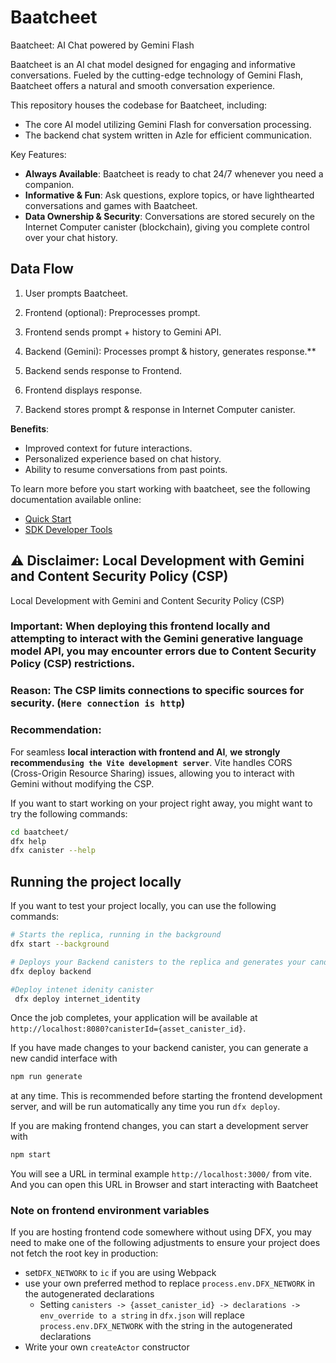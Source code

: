 # Baatcheet

Baatcheet: AI Chat powered by Gemini Flash

Baatcheet is an AI chat model designed for engaging and informative conversations. Fueled by the cutting-edge technology of Gemini Flash, Baatcheet offers a natural and smooth conversation experience.

This repository houses the codebase for Baatcheet, including:

- The core AI model utilizing Gemini Flash for conversation processing.
- The backend chat system written in Azle for efficient communication.

Key Features:

- **Always Available**: Baatcheet is ready to chat 24/7 whenever you need a companion.
- **Informative & Fun**: Ask questions, explore topics, or have lighthearted conversations and games with Baatcheet.
- **Data Ownership & Security**: Conversations are stored securely on the Internet Computer canister (blockchain), giving you complete control over your chat history.

## Data Flow

1. User prompts Baatcheet.

2. Frontend (optional): Preprocesses prompt.

3. Frontend sends prompt + history to Gemini API.

4. Backend (Gemini): Processes prompt & history, generates response.\*\*

5. Backend sends response to Frontend.

6. Frontend displays response.

7. Backend stores prompt & response in Internet Computer canister.

**Benefits**:

- Improved context for future interactions.
- Personalized experience based on chat history.
- Ability to resume conversations from past points.

To learn more before you start working with baatcheet, see the following documentation available online:

- [Quick Start](https://internetcomputer.org/docs/current/developer-docs/setup/deploy-locally)
- [SDK Developer Tools](https://internetcomputer.org/docs/current/developer-docs/setup/install)

## ⚠️ Disclaimer: Local Development with Gemini and Content Security Policy (CSP)

Local Development with Gemini and Content Security Policy (CSP)

### Important: When deploying this frontend locally and attempting to interact with the Gemini generative language model API, you may encounter errors due to Content Security Policy (CSP) restrictions.

### Reason: The CSP limits connections to specific sources for security. (`Here connection is http`)

### Recommendation:

For seamless **local interaction with frontend and AI**, **we strongly recommend`using the Vite development server`**. Vite handles CORS (Cross-Origin Resource Sharing) issues, allowing you to interact with Gemini without modifying the CSP.

If you want to start working on your project right away, you might want to try the following commands:

```bash
cd baatcheet/
dfx help
dfx canister --help
```

## Running the project locally

If you want to test your project locally, you can use the following commands:

```bash
# Starts the replica, running in the background
dfx start --background

# Deploys your Backend canisters to the replica and generates your candid interface
dfx deploy backend

#Deploy intenet idenity canister
 dfx deploy internet_identity
```

Once the job completes, your application will be available at `http://localhost:8080?canisterId={asset_canister_id}`.

If you have made changes to your backend canister, you can generate a new candid interface with

```bash
npm run generate
```

at any time. This is recommended before starting the frontend development server, and will be run automatically any time you run `dfx deploy`.

If you are making frontend changes, you can start a development server with

```bash
npm start
```

You will see a URL in terminal example `http://localhost:3000/` from vite. And you can open this URL in Browser and start interacting with Baatcheet

### Note on frontend environment variables

If you are hosting frontend code somewhere without using DFX, you may need to make one of the following adjustments to ensure your project does not fetch the root key in production:

- set`DFX_NETWORK` to `ic` if you are using Webpack
- use your own preferred method to replace `process.env.DFX_NETWORK` in the autogenerated declarations
  - Setting `canisters -> {asset_canister_id} -> declarations -> env_override to a string` in `dfx.json` will replace `process.env.DFX_NETWORK` with the string in the autogenerated declarations
- Write your own `createActor` constructor

